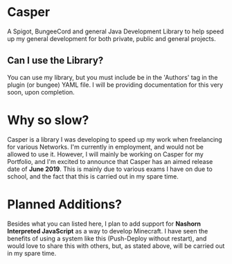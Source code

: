 # Casper
A Spigot, BungeeCord and general Java Development Library to help speed up my general development for both private, public
and general projects. 

## Can I use the Library?

You can use my library, but you must include be in the 'Authors' tag in the plugin (or bungee) YAML file. I will be providing
documentation for this very soon, upon completion. 

# Why so slow?

Casper is a library I was developing to speed up my work when freelancing for various Networks. I'm currently in employment, and would not be allowed to use it. However, I will mainly be working on Casper for my Portfolio, and I'm excited to announce that Casper has an aimed release date of <b>June 2019</b>. This is mainly due to various exams I have on due to school, and the fact that this is carried out in my spare time. 

# Planned Additions?

Besides what you can listed here, I plan to add support for <b>Nashorn Interpreted JavaScript</b> as a way to develop Minecraft. I have seen the benefits of using a system like this (Push-Deploy without restart), and would love to share this with others, but, as stated above, will be carried out in my spare time.
